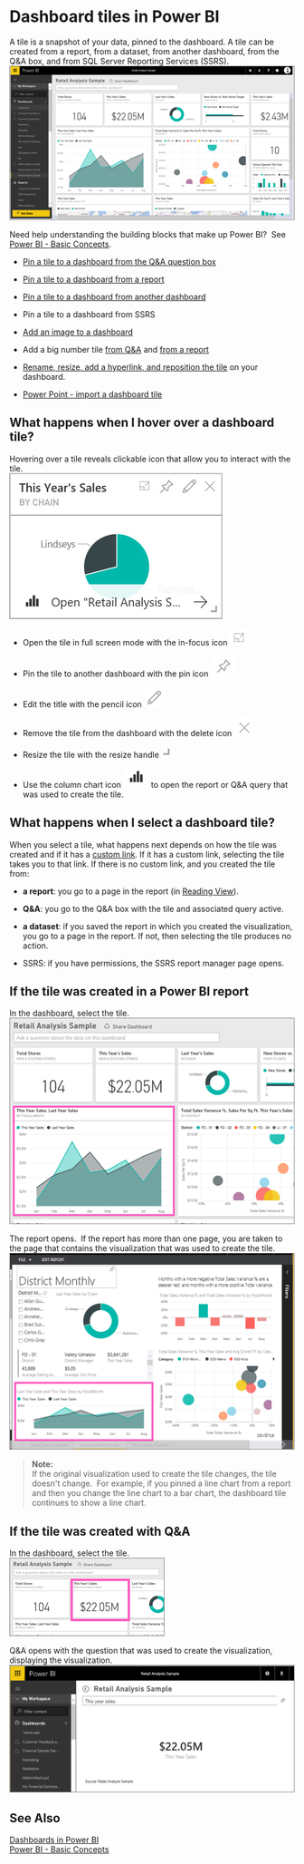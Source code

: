 ﻿<properties 
   pageTitle="Dashboard tiles in Power BI"
   description="Dashboard tiles in Power BI"
   services="powerbi" 
   documentationCenter="" 
   authors="jastru" 
   manager="mblythe" 
   editor=""
   tags=""/>
 
<tags
   ms.service="powerbi"
   ms.devlang="NA"
   ms.topic="article"
   ms.tgt_pltfrm="NA"
   ms.workload="powerbi"
   ms.date="10/16/2015"
   ms.author="jastru"/>

# Dashboard tiles in Power BI  

A tile is a snapshot of your data, pinned to the dashboard. A tile can be created from a report, from a dataset, from another dashboard, from the Q&A box, and from SQL Server Reporting Services (SSRS).  
![](media/powerbi-service-dashboard-tiles/PBI_DashFull.png)

Need help understanding the building blocks that make up Power BI?  See [Power BI - Basic Concepts](http://support.powerbi.com/knowledgebase/articles/487029-power-bi-preview-basic-concepts).

-   [Pin a tile to a dashboard from the Q&A question box](https://support.powerbi.com/knowledgebase/articles/424874-pin-a-tile-to-a-power-bi-dashboard-from-the-q-a-qu)

-   [Pin a tile to a dashboard from a report](https://support.powerbi.com/knowledgebase/articles/430323-pin-a-tile-to-a-power-bi-dashboard-from-a-report)

-   [Pin a tile to a dashboard from another dashboard](https://support.powerbi.com/knowledgebase/articles/735087)

-   Pin a tile to a dashboard from SSRS

-   [Add an image to a dashboard](https://support.powerbi.com/knowledgebase/articles/582552)

-   Add a big number tile [from Q&A](https://support.powerbi.com/knowledgebase/articles/436733) and [from a report](https://support.powerbi.com/knowledgebase/articles/587907)

-   [Rename, resize, add a hyperlink, and reposition the tile](http://support.powerbi.com/knowledgebase/articles/424878) on your dashboard. 

-   [Power Point - import a dashboard tile](http://blogs.msdn.com/b/powerbidev/archive/2015/09/28/integrating-power-bi-tiles-into-office-documents.aspx)

## What happens when I hover over a dashboard tile?  
Hovering over a tile reveals clickable icon that allow you to interact with the tile.     
![](media/powerbi-service-dashboard-tiles/hover-over-dashboard-tile.jpg)

- Open the tile in full screen mode with the in-focus icon ![](media/powerbi-service-dashboard-tiles/fullscreen-icon.jpg)

- Pin the tile to another dashboard with the pin icon ![](media/powerbi-service-dashboard-tiles/pin-icon.jpg)

- Edit the title with the pencil icon ![](media/powerbi-service-dashboard-tiles/pencil-icon.jpg)

- Remove the tile from the dashboard with the delete icon ![](media/powerbi-service-dashboard-tiles/delete-icon.jpg) 

- Resize the tile with the resize handle ![](media/powerbi-service-dashboard-tiles/resize-handle.jpg)

- Use the column chart icon ![](media/powerbi-service-dashboard-tiles/chart-icon.jpg) to open the report or Q&A query that was used to create the tile.

## What happens when I select a dashboard tile?  
When you select a tile, what happens next depends on how the tile was created and if it has a [custom link](http://support.powerbi.com/knowledgebase/articles/424878). If it has a custom link, selecting the tile takes you to that link. If there is no custom link, and you created the tile from:

-   **a report**: you go to a page in the report (in [Reading View](http://support.powerbi.com/knowledgebase/articles/445094-interact-with-a-report-in-reading-view)).

-   **Q&A**: you go to the Q&A box with the tile and associated query active.

-   **a dataset**: if you saved the report in which you created the visualization, you go to a page in the report. If not, then selecting the tile produces no action.

-   SSRS: if you have permissions, the SSRS report manager page opens.

## If the tile was created in a Power BI report  
In the dashboard, select the tile.  
![](media/powerbi-service-dashboard-tiles/PBI_DashTile.png)

The report opens.  If the report has more than one page, you are taken to the page that contains the visualization that was used to create the tile.  
![](media/powerbi-service-dashboard-tiles/PBI_DashTileRept.png)

>**Note:**  
>If the original visualization used to create the tile changes, the tile doesn't change.  For example, if you pinned a line chart from a report and then you change the line chart to a bar chart, the dashboard tile continues to show a line chart. 

## If the tile was created with Q&A  
In the dashboard, select the tile.  
![](media/powerbi-service-dashboard-tiles/PBI_DashTileQnA.png)

Q&A opens with the question that was used to create the visualization, displaying the visualization.  
![](media/powerbi-service-dashboard-tiles/PBI_DashTileQnAQuestion.png)

## See Also  
[Dashboards in Power BI](http://support.powerbi.com/knowledgebase/articles/424868-dashboards-in-power-bi)  
[Power BI - Basic Concepts](http://support.powerbi.com/knowledgebase/articles/487029-power-bi-preview-basic-concepts)  